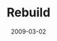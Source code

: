 ---
layout: music 
title: "Rebuild"
date: 2009-03-02 
description: "Music from the \"Reset\" series."
audio: "http://s3.amazonaws.com/crossroads-media/music/audio/Rebuild.mp3"
audio-duration: "03:41"
src: "http://s3.amazonaws.com/crossroads-media/images/RESET_190x110.gif"
---